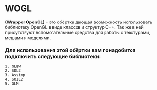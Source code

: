 # WOGL
**(Wrapper OpenGL)** - это обёртка дающая возможность использовать библиотеку OpenGL в виде классов и структур C++.
Так же в ней присутствуют вспомогательные средства для работы с текстурами, мешами и моделями.

### Для использования этой обёртки вам понадобится подключить следующие библиотеки:
    1. GLEW
    2. SDL2
    3. Assimp
    4. SOIL2
    5. GLM
